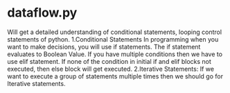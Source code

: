 # dataflow.py
Will get a detailed understanding of conditional statements, looping control statements of python.
1.Conditional Statements
In programming when you want to make decisions, you will use if 
statements. The if statement evaluates to Boolean Value.
If you have multiple conditions then we have to use elif statement.
If none of the condition in initial if and elif blocks not executed, then else 
block will get executed.
2.Iterative Statements:
If we want to execute a group of statements multiple times then we should go 
for Iterative statements.


